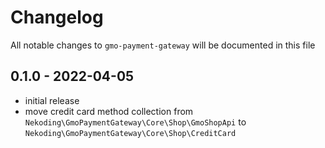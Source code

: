# Changelog

All notable changes to `gmo-payment-gateway` will be documented in this file

## 0.1.0 - 2022-04-05

- initial release
- move credit card method collection from `Nekoding\GmoPaymentGateway\Core\Shop\GmoShopApi` to `Nekoding\GmoPaymentGateway\Core\Shop\CreditCard`